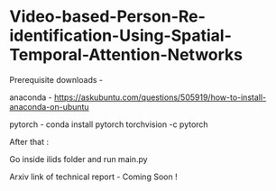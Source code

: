 # Video-based-Person-Re-identification-Using-Spatial-Temporal-Attention-Networks
Prerequisite downloads -

anaconda -  https://askubuntu.com/questions/505919/how-to-install-anaconda-on-ubuntu


pytorch -  conda install pytorch torchvision -c pytorch

After that :

Go inside ilids folder and run main.py

Arxiv link of technical report - Coming Soon !
